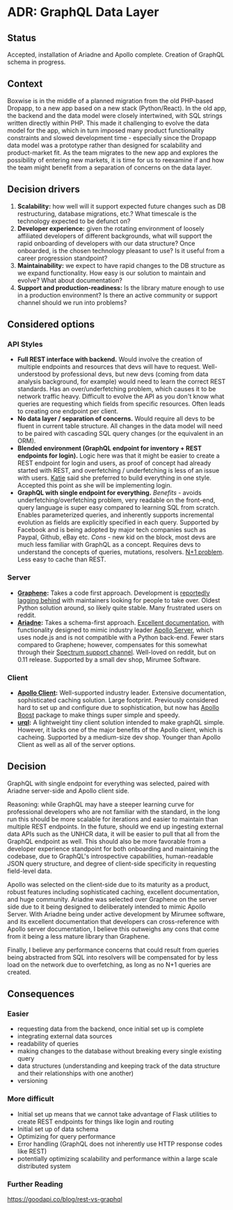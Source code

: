 # ADR: GraphQL Data Layer

## Status

Accepted, installation of Ariadne and Apollo complete. Creation of GraphQL schema in progress.

## Context

Boxwise is in the middle of a planned migration from the old PHP-based Dropapp, to a new app based on a new stack (Python/React). In the old app, the backend and the data model were closely intertwined, with SQL strings written directly within PHP. This made it challenging to evolve the data model for the app, which in turn imposed many product functionality constraints and slowed development time - especially since the Dropapp data model was a prototype rather than designed for scalability and product-market fit. As the team migrates to the new app and explores the possibility of entering new markets, it is time for us to reexamine if and how the team might benefit from a separation of concerns on the data layer.

## Decision drivers

1. **Scalability:** how well will it support expected future changes such as DB restructuring, database migrations, etc.? What timescale is the technology expected to be defunct on?
2. **Developer experience:** given the rotating environment of loosely affiliated developers of different backgrounds, what will support the rapid onboarding of developers with our data structure? Once onboarded, is the chosen technology pleasant to use? Is it useful from a career progression standpoint?
3. **Maintainability:** we expect to have rapid changes to the DB structure as we expand functionality. How easy is our solution to maintain and evolve? What about documentation?
4. **Support and production-readiness:** Is the library mature enough to use in a production environment? Is there an active community or support channel should we run into problems?

## Considered options

### API Styles

- **Full REST interface with backend.** Would involve the creation of multiple endpoints and resources that devs will have to request. Well-understood by professional devs, but new devs (coming from data analysis background, for example) would need to learn the correct REST standards. Has an over/underfetching problem, which causes it to be network traffic heavy. Difficult to evolve the API as you don't know what queries are requesting which fields from specific resources. Often leads to creating one endpoint per client.
- **No data layer / separation of concerns.** Would require all devs to be fluent in current table structure. All changes in the data model will need to be paired with cascading SQL query changes (or the equivalent in an ORM).
- **Blended environment (GraphQL endpoint for inventory + REST endpoints for login).** Logic here was that it might be easier to create a REST endpoint for login and users, as proof of concept had already started with REST, and overfetching / underfetching is less of an issue with users. [Katie](https://github.com/orgs/boxwise/people/mcgnly) said she preferred to build everything in one style. Accepted this point as she will be implementing login.
- **GraphQL with single endpoint for everything.** *Benefits* - avoids underfetching/overfetching problem, very readable on the front-end, query language is super easy compared to learning SQL from scratch. Enables parameterized queries, and inherently supports incremental evolution as fields are explicitly specified in each query. Supported by Facebook and is being adopted by major tech companies such as Paypal, Github, eBay etc. *Cons* - new kid on the block, most devs are much less familiar with GraphQL as a concept. Requires devs to understand the concepts of queries, mutations, resolvers. [N+1 problem](https://engineering.shopify.com/blogs/engineering/solving-the-n-1-problem-for-graphql-through-batching#:~:text=The%20n%2B1%20problem%20means,the%20address%20for%20N%20authors). Less easy to cache than REST.

### Server

- **[Graphene](https://github.com/graphql-python/graphene):** Takes a code first approach. Development is [reportedly lagging behind](https://www.reddit.com/r/django/comments/egkpd5/graphenedjango_vs_ariadne/) with maintainers looking for people to take over. Oldest Python solution around, so likely quite stable. Many frustrated users on reddit.
- **[Ariadne](https://github.com/mirumee/ariadne):** Takes a schema-first approach. [Excellent documentation](https://ariadnegraphql.org/docs/intro), with functionality designed to mimic industry leader [Apollo Server](https://www.apollographql.com/docs/apollo-server/), which uses node.js and is not compatible with a Python back-end. Fewer stars compared to Graphene; however, compensates for this somewhat through their [Spectrum support channel](https://spectrum.chat/ariadne?tab=posts). Well-loved on reddit, but on 0.11 release. Supported by a small dev shop, Mirumee Software.

### Client
- **[Apollo Client](https://www.apollographql.com/docs/react/):** Well-supported industry leader. Extensive documentation, sophisticated caching solution. Large footprint. Previously considered hard to set up and configure due to sophistication, but now has [Apollo Boost](https://www.npmjs.com/package/apollo-boost) package to make things super simple and speedy.
- **[urql](https://github.com/FormidableLabs/urql):** A lightweight tiny client solution intended to make graphQL simple. However, it lacks one of the major benefits of the Apollo client, which is cacheing. Supported by a medium-size dev shop. Younger than Apollo Client as well as all of the server options.


## Decision
GraphQL with single endpoint for everything was selected, paired with Ariadne server-side and Apollo client side.

Reasoning: while GraphQL may have a steeper learning curve for professional developers who are not familiar with the standard, in the long run this should be more scalable for iterations and easier to maintain than  multiple REST endpoints. In the future, should we end up ingesting external data APIs such as the UNHCR data, it will be easier to pull that all from the GraphQL endpoint as well. This should also be more favorable from a developer experience standpoint for both onboarding and maintaining the codebase, due to GraphQL's introspective capabilities, human-readable JSON query structure, and degree of client-side specificity in requesting field-level data.

Apollo was selected on the client-side due to its maturity as a product, robust features including sophisticated caching, excellent documentation, and huge community. Ariadne was selected over Graphene on the server side due to it being designed to deliberately intended to mimic Apollo Server. With Ariadne being under active development by Mirumee software, and its excellent documentation that developers can cross-reference with Apollo server documentation, I believe this outweighs any cons that come from it being a less mature library than Graphene.

Finally, I believe any performance concerns that could result from queries being abstracted from SQL into resolvers will be compensated for by less load on the network due to overfetching, as long as no N+1 queries are created.

## Consequences

### Easier
- requesting data from the backend, once initial set up is complete
- integrating external data sources
- readability of queries
- making changes to the database without breaking every single existing query
- data structures (understanding and keeping track of the data structure and their relationships with one another)
- versioning


### More difficult
- Initial set up means that we cannot take advantage of Flask utilities to create REST endpoints for things like login and routing
- Initial set up of data schema
- Optimizing for query performance
- Error handling (GraphQL does not inherently use HTTP response codes like REST)
- potentially optimizing scalability and performance within a large scale distributed system

### Further Reading
https://goodapi.co/blog/rest-vs-graphql
